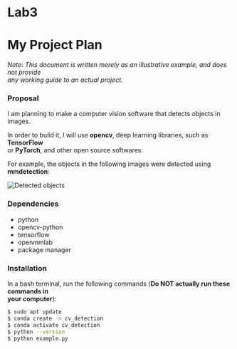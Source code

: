 # Lab3

# My Project Plan

*Note: This document is written merely as an illustrative example, and does not provide  
any working guide to an actual project.*

### Proposal

I am planning to make a computer vision software that detects objects in images.  

In order to build it, I will use **opencv**, deep learning libraries, such as **TensorFlow**  
or **PyTorch**, and other open source softwares.  

For example, the objects in the following images were detected using **mmdetection**:  

![Detected objects](https://user-images.githubusercontent.com/12907710/137271636-56ba1cd2-b110-4812-8221-b4c120320aa9.png)

### Dependencies

- python  
- opencv-python  
- tensorflow  
- openmmlab  
- package manager  

### Installation

In a bash terminal, run the following commands (**Do NOT actually run these commands in  
your computer**):

```bash
$ sudo apt update 
$ conda create -n cv_detection 
$ conda activate cv_detection 
$ python --version 
$ python example.py
